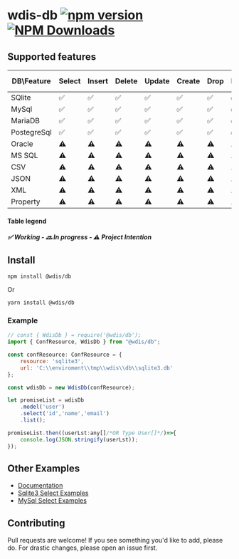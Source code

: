 # wdis-db [![npm version](https://img.shields.io/npm/v/@wdis/db.svg?style=flat-square)](https://www.npmjs.com/package/@wdis/db) [![NPM Downloads](https://img.shields.io/npm/dm/@wdis/db.svg?style=flat-square)](http://npm-stat.com/charts.html?package=@wdis/db&from=2023-12-01)


## Supported features

| DB\Feature | Select | Insert | Delete | Update | Create | Drop | Native | Meta Model |
| ------------- | ------------- | ------------- | ------------- | ------------- | ------------- | ------------- | ------------- | ------------- |
| SQlite | ✅ | ✅ | ✅ | ✅ | ✅ | ✅ | ✅ | ✅ |
| MySql | ✅ | ✅ | ✅ | ✅ | ✅ | ✅ | ✅ | ✅ |
| MariaDB | ✅ | ✅ | ✅ | ✅ | ✅ | ✅ | ✅ | ✅ |
| PostegreSql | ✅ | ✅ | ✅ | ✅ | ✅ | ✅ | ✅ | ✅ |
| Oracle | ⚠️ | ⚠️ | ⚠️ | ⚠️ | ⚠️ | ⚠️ | ⚠️ | ⚠️ |
| MS SQL | ⚠️ | ⚠️ | ⚠️ | ⚠️ | ⚠️ | ⚠️ | ⚠️ | ⚠️ |
| CSV | ⚠️ | ⚠️ | ⚠️ | ⚠️ | ⚠️ | ⚠️ | ⚠️ | ⚠️ |
| JSON | ⚠️ | ⚠️ | ⚠️ | ⚠️ | ⚠️ | ⚠️ | ⚠️ | ⚠️ |
| XML | ⚠️ | ⚠️ | ⚠️ | ⚠️ | ⚠️ | ⚠️ | ⚠️ | ⚠️ |
| Property | ⚠️ | ⚠️ | ⚠️ | ⚠️ | ⚠️ | ⚠️ | ⚠️ | ⚠️ |

#### Table legend
##### ✅ Working - 🔜 In progress - ⚠️ Project Intention

## Install

    npm install @wdis/db
Or

    yarn install @wdis/db

### Example
```js
// const { WdisDb } = require('@wdis/db');
import { ConfResource, WdisDb } from "@wdis/db";

const confResource: ConfResource = {
    resource: 'sqlite3',
    url: 'C:\\enviroment\\tmp\\wdis\\db\\sqlite3.db'
};

const wdisDb = new WdisDb(confResource);

let promiseList = wdisDb
    .model('user')
    .select('id','name','email')
    .list();

promiseList.then((userLst:any[]/*OR Type User[]*/)=>{
    console.log(JSON.stringify(userLst));
});
```

## Other Examples
- [Documentation](doc/readme.md)
- [Sqlite3 Select Examples](doc/sqlite3/select.sqlite3.wdis.db.md)
- [MySql Select Examples](doc/mysql/select.mysql.wdis.db.md)

## Contributing

Pull requests are welcome! If you see something you'd like to add, please do. For drastic changes, please open an issue first.

